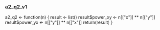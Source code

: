 ### a2_q2_v1 ###
a2_q2 <- function(n) {
  result <- list()
  result$power_xy <- n[["x"]] ** n[["y"]]
  result$power_yx <- n[["y"]] ** n[["x"]]
  return(result)
}

